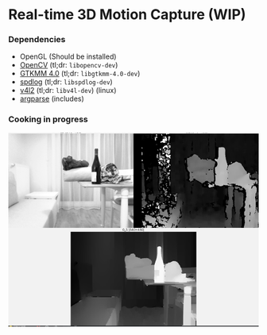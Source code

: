 # Real-time 3D Motion Capture (WIP)
### Dependencies
- OpenGL (Should be installed)
- [OpenCV](https://opencv.org/get-started) (tl;dr: `libopencv-dev`)
- [GTKMM 4.0](https://gtkmm.org/en/download.html) (tl;dr: `libgtkmm-4.0-dev`)
- [spdlog](https://github.com/gabime/spdlog) (tl;dr: `libspdlog-dev`)
- [v4l2](https://trac.gateworks.com/wiki/linux/v4l2) (tl;dr: `libv4l-dev`) (linux)
- [argparse](https://github.com/p-ranav/argparse#positional-arguments) (includes)

### Cooking in progress
![Cooking](https://raw.githubusercontent.com/henryco/eox-capture/master/media/cooking.png)